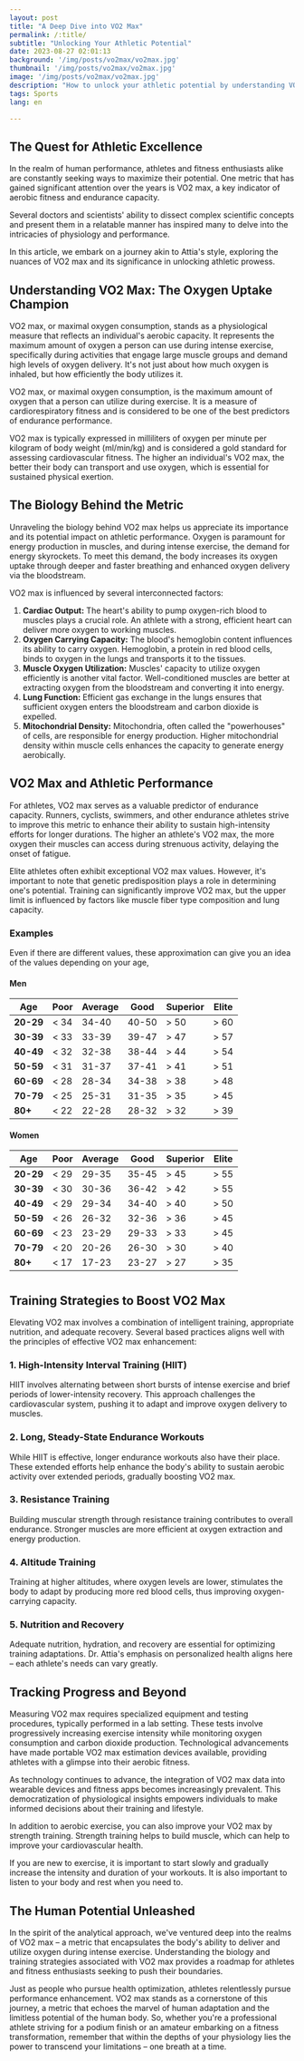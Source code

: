 ```yaml
---
layout: post 
title: "A Deep Dive into VO2 Max"
permalink: /:title/ 
subtitle: "Unlocking Your Athletic Potential"
date: 2023-08-27 02:01:13 
background: '/img/posts/vo2max/vo2max.jpg'
thumbnail: '/img/posts/vo2max/vo2max.jpg'
image: '/img/posts/vo2max/vo2max.jpg'
description: "How to unlock your athletic potential by understanding VO2 Max and how to improve it."
tags: Sports
lang: en

---
```


## The Quest for Athletic Excellence

In the realm of human performance, athletes and fitness enthusiasts alike are constantly seeking ways to maximize their potential. One metric that has gained significant attention over the years is VO2 max, a key indicator of aerobic fitness and endurance capacity.

Several doctors and scientists' ability to dissect complex scientific concepts and present them in a relatable manner has inspired many to delve into the intricacies of physiology and performance.

In this article, we embark on a journey akin to Attia's style, exploring the nuances of VO2 max and its significance in unlocking athletic prowess.

## Understanding VO2 Max: The Oxygen Uptake Champion

VO2 max, or maximal oxygen consumption, stands as a physiological measure that reflects an individual's aerobic capacity. It represents the maximum amount of oxygen a person can use during intense exercise, specifically during activities that engage large muscle groups and demand high levels of oxygen delivery. It's not just about how much oxygen is inhaled, but how efficiently the body utilizes it.

VO2 max, or maximal oxygen consumption, is the maximum amount of oxygen that a person can utilize during exercise. It is a measure of cardiorespiratory fitness and is considered to be one of the best predictors of endurance performance.

VO2 max is typically expressed in milliliters of oxygen per minute per kilogram of body weight (ml/min/kg) and is considered a gold standard for assessing cardiovascular fitness. The higher an individual's VO2 max, the better their body can transport and use oxygen, which is essential for sustained physical exertion.

## The Biology Behind the Metric

Unraveling the biology behind VO2 max helps us appreciate its importance and its potential impact on athletic performance. Oxygen is paramount for energy production in muscles, and during intense exercise, the demand for energy skyrockets. To meet this demand, the body increases its oxygen uptake through deeper and faster breathing and enhanced oxygen delivery via the bloodstream.

VO2 max is influenced by several interconnected factors:

1. **Cardiac Output:** The heart's ability to pump oxygen-rich blood to muscles plays a crucial role. An athlete with a strong, efficient heart can deliver more oxygen to working muscles.
2. **Oxygen Carrying Capacity:** The blood's hemoglobin content influences its ability to carry oxygen. Hemoglobin, a protein in red blood cells, binds to oxygen in the lungs and transports it to the tissues.
3. **Muscle Oxygen Utilization:** Muscles' capacity to utilize oxygen efficiently is another vital factor. Well-conditioned muscles are better at extracting oxygen from the bloodstream and converting it into energy.
4. **Lung Function:** Efficient gas exchange in the lungs ensures that sufficient oxygen enters the bloodstream and carbon dioxide is expelled.
5. **Mitochondrial Density:** Mitochondria, often called the "powerhouses" of cells, are responsible for energy production. Higher mitochondrial density within muscle cells enhances the capacity to generate energy aerobically.

## VO2 Max and Athletic Performance

For athletes, VO2 max serves as a valuable predictor of endurance capacity. Runners, cyclists, swimmers, and other endurance athletes strive to improve this metric to enhance their ability to sustain high-intensity efforts for longer durations. The higher an athlete's VO2 max, the more oxygen their muscles can access during strenuous activity, delaying the onset of fatigue.

Elite athletes often exhibit exceptional VO2 max values. However, it's important to note that genetic predisposition plays a role in determining one's potential. Training can significantly improve VO2 max, but the upper limit is influenced by factors like muscle fiber type composition and lung capacity.

### Examples

Even if there are different values, these approximation can give you an idea of the values depending on your age,

#### Men

| **Age** | **Poor** | **Average** | **Good** | **Superior** | **Elite** |
| --- | --- | --- | --- | --- | --- |
| **20-29** | \< 34 | 34-40 | 40-50 | \> 50 | \> 60 |
| **30-39** | \< 33 | 33-39 | 39-47 | \> 47 | \> 57 |
| **40-49** | \< 32 | 32-38 | 38-44 | \> 44 | \> 54 |
| **50-59** | \< 31 | 31-37 | 37-41 | \> 41 | \> 51 |
| **60-69** | \< 28 | 28-34 | 34-38 | \> 38 | \> 48 |
| **70-79** | \< 25 | 25-31 | 31-35 | \> 35 | \> 45 |
| **80+** | \< 22 | 22-28 | 28-32 | \> 32 | \> 39 |

#### Women

| **Age** | **Poor** | **Average** | **Good** | **Superior** | **Elite** |
| --- | --- | --- | --- | --- | --- |
| **20-29** | \< 29 | 29-35 | 35-45 | \> 45 | \> 55 |
| **30-39** | \< 30 | 30-36 | 36-42 | \> 42 | \> 55 |
| **40-49** | \< 29 | 29-34 | 34-40 | \> 40 | \> 50 |
| **50-59** | \< 26 | 26-32 | 32-36 | \> 36 | \> 45 |
| **60-69** | \< 23 | 23-29 | 29-33 | \> 33 | \> 45 |
| **70-79** | \< 20 | 20-26 | 26-30 | \> 30 | \> 40 |
| **80+** | \< 17 | 17-23 | 23-27 | \> 27 | \> 35 |

<p></p>
<h1></h1>

## Training Strategies to Boost VO2 Max

Elevating VO2 max involves a combination of intelligent training, appropriate nutrition, and adequate recovery. Several based practices aligns well with the principles of effective VO2 max enhancement:

### 1. High-Intensity Interval Training (HIIT)

HIIT involves alternating between short bursts of intense exercise and brief periods of lower-intensity recovery. This approach challenges the cardiovascular system, pushing it to adapt and improve oxygen delivery to muscles.


### 2. Long, Steady-State Endurance Workouts

While HIIT is effective, longer endurance workouts also have their place. These extended efforts help enhance the body's ability to sustain aerobic activity over extended periods, gradually boosting VO2 max.

### 3. Resistance Training

Building muscular strength through resistance training contributes to overall endurance. Stronger muscles are more efficient at oxygen extraction and energy production.

### 4. Altitude Training

Training at higher altitudes, where oxygen levels are lower, stimulates the body to adapt by producing more red blood cells, thus improving oxygen-carrying capacity.

### 5. Nutrition and Recovery

Adequate nutrition, hydration, and recovery are essential for optimizing training adaptations. Dr. Attia's emphasis on personalized health aligns here – each athlete's needs can vary greatly.

## Tracking Progress and Beyond

Measuring VO2 max requires specialized equipment and testing procedures, typically performed in a lab setting. These tests involve progressively increasing exercise intensity while monitoring oxygen consumption and carbon dioxide production. Technological advancements have made portable VO2 max estimation devices available, providing athletes with a glimpse into their aerobic fitness.

As technology continues to advance, the integration of VO2 max data into wearable devices and fitness apps becomes increasingly prevalent. This democratization of physiological insights empowers individuals to make informed decisions about their training and lifestyle.

In addition to aerobic exercise, you can also improve your VO2 max by strength training. Strength training helps to build muscle, which can help to improve your cardiovascular health.

If you are new to exercise, it is important to start slowly and gradually increase the intensity and duration of your workouts. It is also important to listen to your body and rest when you need to.

## The Human Potential Unleashed

In the spirit of the analytical approach, we've ventured deep into the realms of VO2 max – a metric that encapsulates the body's ability to deliver and utilize oxygen during intense exercise. Understanding the biology and training strategies associated with VO2 max provides a roadmap for athletes and fitness enthusiasts seeking to push their boundaries.

Just as people who pursue health optimization, athletes relentlessly pursue performance enhancement. VO2 max stands as a cornerstone of this journey, a metric that echoes the marvel of human adaptation and the limitless potential of the human body. So, whether you're a professional athlete striving for a podium finish or an amateur embarking on a fitness transformation, remember that within the depths of your physiology lies the power to transcend your limitations – one breath at a time.